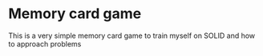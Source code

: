 # Memory card game

This is a very simple memory card game to train myself on SOLID and how to approach problems